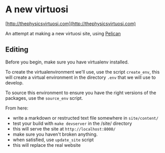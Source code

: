 A new virtuosi
==============

[http://thephysicsvirtuosi.com](http://thephysicsvirtuosi.com)

An attempt at making a new virtuosi site, using [Pelican](http://getpelican.com)

Editing
-------

Before you begin, make sure you have virtualenv installed.

To create the virtualenvironment we'll use, use the script `create_env`,
this will create a virtual environment in the directory `.env` that we will 
use to develop.

To source this environment to ensure you have the right versions of the
packages, use the `source_env` script.  

From here:

 * write a markdown or restructed text file somewhere in `site/content/`
 * test your build with `make devserver` in the /site/ directory
 * this will serve the site at `http://localhost:8000/`
 * make sure you haven't broken anything.
 * when satisfied, use `update_site` script
 * this will replace the real website
